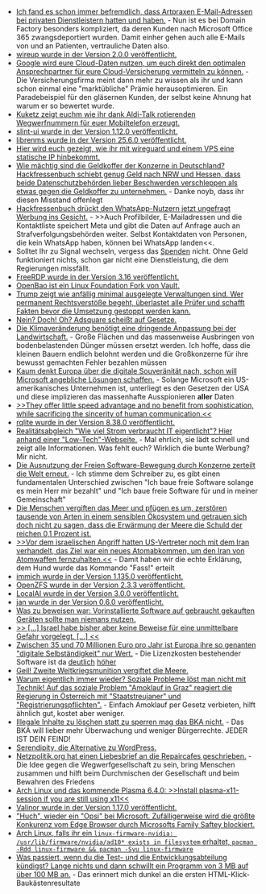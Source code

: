 * [Ich fand es schon immer befremdlich, dass Artpraxen E-Mail-Adressen bei privaten Dienstleistern hatten und haben.](https://www.borncity.com/blog/2025/06/16/domain-factory-rechtliche-probleme-bei-arztpraxen-durch-ms-365/) - Nun ist es bei Domain Factory besonders kompliziert, da deren Kunden nach Microsoft Office 365 zwangsdeportiert wurden. Damit einher gehen auch alle E-Mails von und an Patienten, vertrauliche Daten also.
* [wireup wurde in der Version 2.0.0 veröffentlicht.](https://github.com/maldoinc/wireup/releases/tag/v2.0.0)
* [Google wird eure Cloud-Daten nutzen, um euch direkt den optimalen Ansprechpartner für eure Cloud-Versicherung vermitteln zu können.](https://www.borncity.com/blog/2025/06/16/googles-cloud-risk-protection-program-rpp/) - Die Versicherungsfirma meint dann mehr zu wissen als ihr und kann schon einmal eine "marktübliche" Prämie herausoptimieren. Ein Paradebeispiel für den gläsernen Kunden, der selbst keine Ahnung hat warum er so bewertet wurde.
* [Kuketz zeigt euchm wie ihr dank Aldi-Talk rotierenden Wegwerfnummern für euer Mobiltelefon erzeugt.](https://www.kuketz-blog.de/das-portierungskarussell-wegwerfnummern-teil-3/)
* [slint-ui wurde in der Version 1.12.0 veröffentlicht.](https://github.com/slint-ui/slint/releases/tag/v1.12.0)
* [librenms wurde in der Version 25.6.0 veröffentlicht.](https://github.com/librenms/librenms/releases/tag/25.6.0)
* [Hier wird euch gezeigt, wie ihr mit wireguard und einem VPS eine statische IP hinbekommt.](https://mjg59.dreamwidth.org/72095.html)
* [Wie mächtig sind die Geldkoffer der Konzerne in Deutschland? Hackfressenbuch schiebt genug Geld nach NRW und Hessen, dass beide Datenschutzbehörden lieber Beschwerden verschleppen als etwas gegen die Geldkoffer zu unternehmen.](https://noyb.eu/de/years-inactivity-pay-or-ok-cases-noyb-sues-german-dpas) - Danke noyb, dass ihr diesen Misstand offenlegt
* [Hackfressenbuch drückt den WhatsApp-Nutzern jetzt ungefragt Werbung ins Gesicht.](https://netzpolitik.org/2025/messenger-update-auf-whatsapp-laeuft-kuenftig-personalisierte-werbung/) - >>Auch Profilbilder, E-Mailadressen und die Kontaktliste speichert Meta und gibt die Daten auf Anfrage auch an Strafverfolgungsbehörden weiter. Selbst Kontaktdaten von Personen, die kein WhatsApp haben, können bei WhatsApp landen<<.
* Solltet Ihr zu Signal wechseln, vergess das [Spenden](https://signal.org/donate/) nicht. Ohne Geld funktioniert nichts, schon gar nicht eine Dienstleistung, die dem Regierungen missfällt.
* [FreeRDP wurde in der Version 3.16 veröffentlicht.](https://www.phoronix.com/news/FreeRDP-3.16-Released)
* [OpenBao ist ein Linux Foundation Fork von Vault.](https://openbao.org/)
* [Trump zeigt wie anfällig minimal ausgelegte Verwaltungen sind. Wer permanent Rechtsverstöße begeht, überlastet alle Prüfer und schafft Fakten bevor die Umsetzung gestoppt werden kann.](https://netzpolitik.org/2025/us-verfassungsrechtler-anthony-kreis-trump-setzt-auf-strategisches-chaos/)
* [Nein? Doch! Oh? Adsquare scheißt auf Gesetze.](https://netzpolitik.org/2025/nach-unserer-berichterstattung-datenschutzbehoerde-findet-verstoesse-bei-berliner-werbefirma/)
* [Die Klimaveränderung benötigt eine dringende Anpassung bei der Landwirtschaft.](https://www.deutschlandfunk.de/klimaanpassung-klimawandel-auswirkungen-klimaschutz-massnahmen-100.html) - Große Flächen und das massenweise Ausbringen von bodenbelastenden Dünger müssen ersetzt werden. Ich hoffe, dass die kleinen Bauern endlich belohnt werden und die Großkonzerne für ihre bewusst gemachten Fehler bezahlen müssen
* [Kaum denkt Europa über die digitale Souveränität nach, schon will Microsoft angebliche Lösungen schaffen.](https://www.borncity.com/blog/2025/06/17/microsofts-souveraene-cloud-angekuendigt-weisse-salbe/) - Solange Microsoft ein US-amerikanisches Unternehmen ist, unterliegt es den Gesetzen der USA und diese implizieren das massenhafte Ausspionieren **aller** Daten
* [>>They offer little speed advantage and no benefit from sophistication, while sacrificing the sincerity of human communication.<<](https://www.schneier.com/blog/archives/2025/06/where-ai-provides-value.html)
* [rqlite wurde in der Version 8.38.0 veröffentlicht.](https://github.com/rqlite/rqlite/releases/tag/v8.38.0)
* [Realitätsabgleich "Wie viel Strom verbraucht IT eigentlicht"? Hier anhand einer "Low-Tech"-Webseite.](https://solar.lowtechmagazine.com/about/the-solar-website) - Mal ehrlich, sie lädt schnell und zeigt alle Informationen. Was fehlt euch? Wirklich die bunte Werbung? Mir nicht.
* [Die Ausnutzung der Freien Software-Bewegung durch Konzerne zerteilt die Welt erneut.](https://utcc.utoronto.ca/~cks/space/blog/tech/OpenSourceTwoWorlds) - Ich stimme dem Schreiber zu, es gibt einen fundamentalen Unterschied zwischen "Ich baue freie Software solange es mein Herr mir bezahlt" und "Ich baue freie Software für und in meiner Gemeinschaft"
* [Die Menschen vergiften das Meer und pfügen es um, zerstören tausende von Arten in einem sensiblen Ökosystem und getrauen sich doch nicht zu sagen, dass die Erwärmung der Meere die Schuld der reichen 0,1 Prozent ist.](https://www.deutschlandfunk.de/erwaermung-der-meere-ursachen-folgen-100.html)
* [>>Vor dem israelischen Angriff hatten US-Vertreter noch mit dem Iran verhandelt, das Ziel war ein neues Atomabkommen, um den Iran von Atomwaffen fernzuhalten.<<](https://www.deutschlandfunk.de/usa-iran-israel-krieg-geopolitik-interessen-100.html) - Damit haben wir die echte Erklärung, dem Hund wurde das Kommando "Fass!" erteilt
* [immich wurde in der Version 1.135.0 veröffentlicht.](https://github.com/immich-app/immich/releases/tag/v1.135.0)
* [OpenZFS wurde in der Version 2.3.3 veröffentlicht.](https://github.com/openzfs/zfs/releases/tag/zfs-2.3.3)
* [LocalAI wurde in der Version 3.0.0 veröffentlicht.](https://github.com/mudler/LocalAI/releases/tag/v3.0.0)
* [jan wurde in der Version 0.6.0 veröffentlicht.](https://github.com/menloresearch/jan/releases/tag/v0.6.0)
* [Was zu beweisen war: Vorinstallierte Software auf gebraucht gekauften Geräten sollte man niemans nutzen.](https://www.borncity.com/blog/2025/06/20/refurbished-panasonic-toughpads-fz-g1f-auf-ebay-priceholes-mit-synaptics-exe-wurm-infiziert/)
* [>> [...] Israel habe bisher aber keine Beweise für eine unmittelbare Gefahr vorgelegt. [...] <<](https://www.deutschlandfunk.de/israel-iran-atomwaffen-krieg-voelkerrecht-100.html)
* [Zwischen 35 und 70 Millionen Euro pro Jahr ist Europa ihre so genanten "digitale Selbständigkeit" nur Wert.](https://netzpolitik.org/2025/open-internet-stack-the-eu-commissions-vague-plans-for-open-source/) - Die Lizenzkosten bestehender Software ist da [deutlich](https://www.europeansources.info/record/annual-eu-budget-2025/) [höher](https://single-market-economy.ec.europa.eu/publications/digitalisation-and-alignment-common-specifications_en)
* [Geil! Zweite Weltkriegsmunition vergiftet die Meere.](https://www.deutschlandfunk.de/ostsee-nordsee-weltkrieg-tnt-munition-gefahr-100.html)
* [Warum eigentlich immer wieder? Soziale Probleme löst man nicht mit Technik! Auf das soziale Problem "Amoklauf in Graz" reagiert die Regierung in Österreich mit "Staatstreujaner" und "Registrierungspflichten".](https://netzpolitik.org/2025/staatstrojaner-und-registrierungspflicht-was-die-regierung-in-oesterreich-plant/) - Einfach Amoklauf per Gesetz verbieten, hilft ähnlich gut, kostet aber weniger.
* [Illegale Inhalte zu löschen statt zu sperren mag das BKA nicht.](https://netzpolitik.org/2025/csam-ministerien-verruehren-loeschen-statt-sperren-mit-vorratsdatenspeicherung/) - Das BKA will lieber mehr Überwachung und weniger Bürgerrechte. JEDER IST DEIN FEIND!
* [Serendipity, die Alternative zu WordPress.](https://www.onli-blogging.de/2534/Blogsysteme-jenseits-von-WordPress-Serendipity.html)
* [Netzpolitik.org hat einen Liebesbrief an die Repaircafes geschrieben.](https://netzpolitik.org/2025/repaircafes-das-ist-doch-noch-gut/) - Die Idee gegen die Wegwerfgesellschaft zu sein, bring Menschen zusammen und hilft beim Durchmischen der Gesellschaft und beim Bewahren des Friedens
* [Arch Linux und das kommende Plasma 6.4.0: >>Install plasma-x11-session if you are still using x11<<](https://archlinux.org/news/plasma-640-will-need-manual-intervention-if-you-are-on-x11/)
* [Valinor wurde in der Version 1.17.0 veröffentlicht.](https://github.com/CuyZ/Valinor/releases/tag/1.17.0)
* ["Huch", wieder ein "Opsi" bei Microsoft. Zufälligerweise wird die größte Konkurenz vom Edge Browser durch Microsofts Family Saftey blockiert.](https://www.borncity.com/blog/2025/06/22/microsoft-family-safety-blockiert-google-chrome-browser/)
* [Arch Linux, falls ihr ein `linux-firmware-nvidia: /usr/lib/firmware/nvidia/ad10* exists in filesystem` erhaltet, `pacman -Rdd linux-firmware && pacman -Syu linux-firmware`](https://archlinux.org/news/linux-firmware-2025061312fe085f-5-upgrade-requires-manual-intervention/)
* [Was passiert, wenn du die Test- und die Entwicklungsabteilung kündigst? Lange nichts und dann schwillt ein Programm von 3 MB auf über 100 MB an.](https://www.borncity.com/blog/2025/06/22/sysinternals-rdcman-3-1-schwillt-auf-100-mbyte/) - Das erinnert mich dunkel an die ersten HTML-Klick-Baukästenresultate
